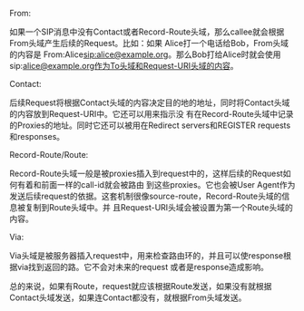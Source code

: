 From: 

如果一个SIP消息中没有Contact或者Record-Route头域，那么callee就会根据From头域产生后续的Request。比如：如果 Alice打一个电话给Bob，From头域的内容是 From:Alice<sip:alice@example.org>。那么Bob打给Alice时就会使用 sip:alice@example.org作为To头域和Request-URI头域的内容。 

Contact: 

后续Request将根据Contact头域的内容决定目的地的地址，同时将Contact头域的内容放到Request-URI中。它还可以用来指示没 有在Record-Route头域中记录的Proxies的地址。同时它还可以被用在Redirect servers和REGISTER requests 和responses。 

Record-Route/Route: 

Record-Route头域一般是被proxies插入到request中的，这样后续的Request如何有着和前面一样的call-id就会被路由 到这些proxies。它也会被User Agent作为发送后续request的依据。这套机制很像source-route，Record-Route头域的信息被复制到Route头域中。并 且Request-URI头域会被设置为第一个Route头域的内容。 

Via: 

Via头域是被服务器插入request中，用来检查路由环的，并且可以使response根据via找到返回的路。它不会对未来的request 或者是response造成影响。 

总的来说，如果有Route，request就应该根据Route发送，如果没有就根据Contact头域发送，如果连Contact都没有，就根据From头域发送。 
